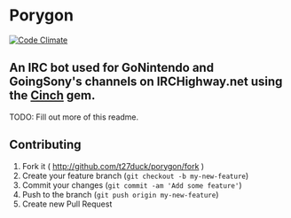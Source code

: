 Porygon
=======

[![Code Climate](https://codeclimate.com/github/t27duck/porygon/badges/gpa.svg)](https://codeclimate.com/github/t27duck/porygon)

## An IRC bot used for GoNintendo and GoingSony's channels on IRCHighway.net using the [Cinch](https://github.com/cinchrb/cinch/) gem.

TODO: Fill out more of this readme.

## Contributing

1. Fork it ( http://github.com/t27duck/porygon/fork )
2. Create your feature branch (`git checkout -b my-new-feature`)
3. Commit your changes (`git commit -am 'Add some feature'`)
4. Push to the branch (`git push origin my-new-feature`)
5. Create new Pull Request
